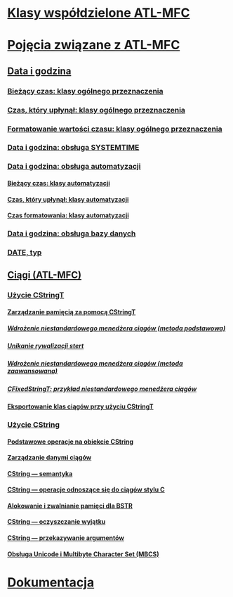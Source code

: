 # [Klasy współdzielone ATL-MFC](atl-mfc-shared-classes.md)
# [Pojęcia związane z ATL-MFC](atl-mfc-concepts.md)
## [Data i godzina](date-and-time.md)
### [Bieżący czas: klasy ogólnego przeznaczenia](current-time-general-purpose-classes.md)
### [Czas, który upłynął: klasy ogólnego przeznaczenia](elapsed-time-general-purpose-classes.md)
### [Formatowanie wartości czasu: klasy ogólnego przeznaczenia](formatting-time-values-general-purpose-classes.md)
### [Data i godzina: obsługa SYSTEMTIME](date-and-time-systemtime-support.md)
### [Data i godzina: obsługa automatyzacji](date-and-time-automation-support.md)
#### [Bieżący czas: klasy automatyzacji](current-time-automation-classes.md)
#### [Czas, który upłynął: klasy automatyzacji](elapsed-time-automation-classes.md)
#### [Czas formatowania: klasy automatyzacji](formatting-time-automation-classes.md)
### [Data i godzina: obsługa bazy danych](date-and-time-database-support.md)
### [DATE, typ](date-type.md)
## [Ciągi (ATL-MFC)](strings-atl-mfc.md)
### [Użycie CStringT](using-cstringt.md)
#### [Zarządzanie pamięcią za pomocą CStringT](memory-management-with-cstringt.md)
##### [Wdrożenie niestandardowego menedżera ciągów (metoda podstawowa)](implementation-of-a-custom-string-manager-basic-method.md)
##### [Unikanie rywalizacji stert](avoidance-of-heap-contention.md)
##### [Wdrożenie niestandardowego menedżera ciągów (metoda zaawansowana)](implementation-of-a-custom-string-manager-advanced-method.md)
##### [CFixedStringT: przykład niestandardowego menedżera ciągów](cfixedstringt-example-of-a-custom-string-manager.md)
#### [Eksportowanie klas ciągów przy użyciu CStringT](exporting-string-classes-using-cstringt.md)
### [Użycie CString](using-cstring.md)
#### [Podstawowe operacje na obiekcie CString](basic-cstring-operations.md)
#### [Zarządzanie danymi ciągów](string-data-management.md)
#### [CString — semantyka](cstring-semantics.md)
#### [CString — operacje odnoszące się do ciągów stylu C](cstring-operations-relating-to-c-style-strings.md)
#### [Alokowanie i zwalnianie pamięci dla BSTR](allocating-and-releasing-memory-for-a-bstr.md)
#### [CString — oczyszczanie wyjątku](cstring-exception-cleanup.md)
#### [CString — przekazywanie argumentów](cstring-argument-passing.md)
#### [Obsługa Unicode i Multibyte Character Set (MBCS)](unicode-and-multibyte-character-set-mbcs-support.md)
# [Dokumentacja](reference/toc.md)
